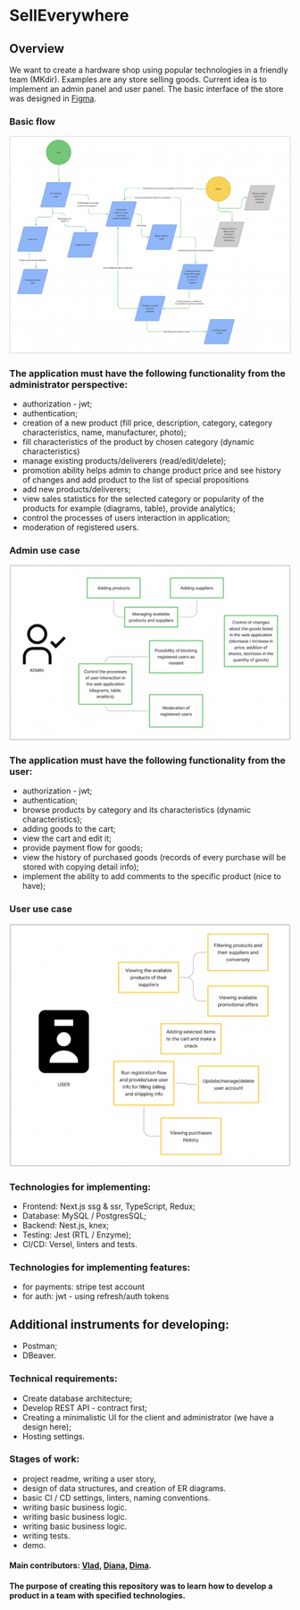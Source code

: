 # SellEverywhere

## Overview
We want to create a hardware shop using popular technologies in a friendly team
(MKdir). Examples are any store selling goods. Current idea is to implement an
admin panel and user panel. The basic interface of the store was designed in [Figma](https://www.figma.com/file/Re4tXW7aNCWOzed7wI1GKe/dirStore).

### Basic flow
![Basic flow](./docs/basic_flow.png)

### The application must have the following functionality from the administrator perspective:

* authorization - jwt;
* authentication;
* creation of a new product (fill price, description, category, category characteristics, name, manufacturer, photo);
* fill characteristics of the product by chosen category (dynamic characteristics)
* manage existing products/deliverers (read/edit/delete);
* promotion ability helps admin to change product price and see history of changes and add product to the list of special propositions
* add new products/deliverers;
* view sales statistics for the selected category
  or popularity of the products for example (diagrams, table), provide analytics;
* control the processes of users interaction in application;
* moderation of registered users.

### Admin use case
![Functionality for ADMIN](./docs/admin_use_case.png)

### The application must have the following functionality from the user:

* authorization - jwt;
* authentication;
* browse products by category and its characteristics (dynamic characteristics);
* adding goods to the cart;
* view the cart and edit it;
* provide payment flow for goods;
* view the history of purchased goods (records of every purchase will be stored with copying detail info);
* implement the ability to add comments to the specific product (nice to have);

### User use case
![Functionality for USER](./docs/user_use_case.png)

### Technologies for implementing:

* Frontend: Next.js ssg & ssr, TypeScript, Redux;
* Database: MySQL / PostgresSQL;
* Backend: Nest.js, knex;
* Testing: Jest (RTL / Enzyme);
* CI/CD: Versel, linters and tests.

### Technologies for implementing features:
* for payments: stripe test account
* for auth: jwt - using refresh/auth tokens

## Additional instruments for developing:

* Postman;
* DBeaver.

### Technical requirements:

* Create database architecture;
* Develop REST API - contract first;
* Creating a minimalistic UI for the client and administrator (we have a design here);
* Hosting settings.

### Stages of work:

* project readme, writing a user story,
* design of data structures, and creation of ER diagrams.
* basic CI / CD settings, linters, naming conventions.
* writing basic business logic.
* writing basic business logic.
* writing basic business logic.
* writing tests.
* demo.

#### Main contributors: [Vlad](https://t.me/vlad_kucherenko), [Diana](https://t.me/noir_kotyara), [Dima](https://t.me/dimma_life).

#### The purpose of creating this repository was to learn how to develop a product in a team with specified technologies.
